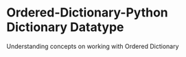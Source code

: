 # Ordered-Dictionary-Python Dictionary Datatype
Understanding concepts on working with Ordered Dictionary
